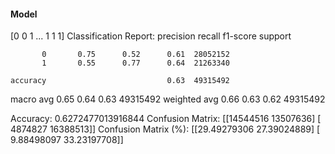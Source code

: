 #### Model
[0 0 1 ... 1 1 1]
Classification Report:
              precision    recall  f1-score   support

           0       0.75      0.52      0.61  28052152
           1       0.55      0.77      0.64  21263340

    accuracy                           0.63  49315492
   macro avg       0.65      0.64      0.63  49315492
weighted avg       0.66      0.63      0.62  49315492

Accuracy: 0.6272477013916844
Confusion Matrix:
[[14544516 13507636]
 [ 4874827 16388513]]
Confusion Matrix (%):
[[29.49279306 27.39024889]
 [ 9.88498097 33.23197708]]
